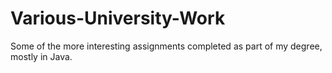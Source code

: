 # Various-University-Work
Some of the more interesting assignments completed as part of my degree, mostly in Java.
